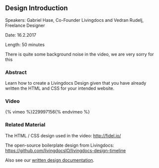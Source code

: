 ## Design Introduction

Speakers: Gabriel Hase, Co-Founder Livingdocs and Vedran Rudelj, Freelance Designer

Date: 16.2.2017

Length: 50 minutes

There is quite some background noise in the video, we are very sorry for this

### Abstract

Learn how to create a Livingdocs Design given that you have already written the HTML and CSS for your intended website.

### Video

{% vimeo %}229997156{% endvimeo %}

### Related Material

The HTML / CSS design used in the video: http://fidel.io/

The open-source boilerplate design from Livingdocs: https://github.com/livingdocsIO/livingdocs-design-timeline

Also see our [written design documentation](../reference-docs/common-designs/create_designs.md).
